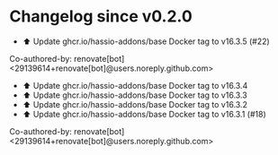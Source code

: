# Changelog since v0.2.0
- ⬆️ Update ghcr.io/hassio-addons/base Docker tag to v16.3.5 (#22)

Co-authored-by: renovate[bot] <29139614+renovate[bot]@users.noreply.github.com> 
- ⬆️ Update ghcr.io/hassio-addons/base Docker tag to v16.3.4 
- ⬆️ Update ghcr.io/hassio-addons/base Docker tag to v16.3.3 
- ⬆️ Update ghcr.io/hassio-addons/base Docker tag to v16.3.2 
- ⬆️ Update ghcr.io/hassio-addons/base Docker tag to v16.3.1 (#18)

Co-authored-by: renovate[bot] <29139614+renovate[bot]@users.noreply.github.com> 
